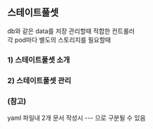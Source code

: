 ## 스테이트풀셋

db와 같은 data를 저장 관리할때 적합한 컨트롤러   
각 pod마다 별도의 스토리지를 필요할때  

### 1) 스테이트풀셋 소개

### 2) 스테이트풀셋 관리


### (참고)  
yaml 파일내 2개 문서 작성시 --- 으로 구분될 수 있음
